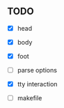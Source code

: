 ## TODO

-   [x] head

-   [x] body

-   [x] foot

-   [ ] parse options

-   [x] tty interaction

-   [ ] makefile
